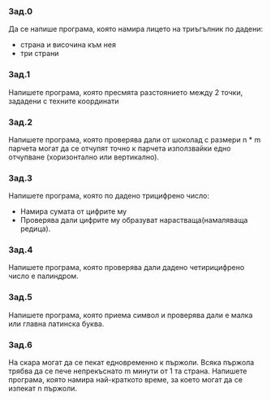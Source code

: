 ### Зад.0
Да се напише програма, която намира лицето на триъгълник по дадени:
  * страна и височина към нея
  * три страни

### Зад.1
Напишете програма, която пресмята разстоянието между 2 точки, зададени с техните координати

### Зад.2
Напишете програма, която проверява дали от шоколад с размери n * m парчета могат да се отчупят точно к парчета използвайки едно отчупване (хоризонтално или вертикално).

### Зад.3
Напишете програма, която по дадено трицифрено число:
  * Намира сумата от цифрите му
  * Проверява дали цифрите му образуват нарастваща(намаляваща редица).

### Зад.4
Напишете програма, която проверява дали дадено четирицифрено число е палиндром.

### Зад.5
Напишете програма, която приема символ и проверява дали е малка или главна латинска буква.

### Зад.6

На скара могат да се пекат едновременно к пържоли. Всяка пържола трябва да се пече непрекъснато m минути от 1 та страна. Напишете програма, която намира най-краткото време, за което могат да се изпекат n пържоли.
